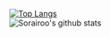 [![Top Langs](https://github-readme-stats.vercel.app/api/top-langs/?username=Sorairoo&layout=compact)](https://github.com/anuraghazra/github-readme-stats)\
![Sorairoo's github stats](https://github-readme-stats.vercel.app/api?username=Sorairoo&show_icons=true&theme=radical)

